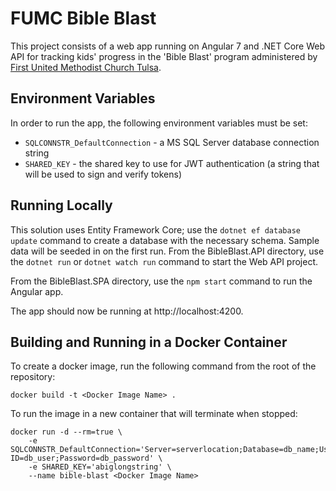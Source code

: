 # FUMC Bible Blast
This project consists of a web app running on Angular 7 and .NET Core Web API for tracking kids' progress in the 'Bible Blast' program administered by [First United Methodist Church Tulsa](http://www.fumctulsa.org).

## Environment Variables
In order to run the app, the following environment variables must be set:
- `SQLCONNSTR_DefaultConnection` - a MS SQL Server database connection string
- `SHARED_KEY` - the shared key to use for JWT authentication (a string that will be used to sign and verify tokens)

## Running Locally
This solution uses Entity Framework Core; use the `dotnet ef database update` command to create a database with the necessary schema. Sample data will be seeded in on the first run. From the BibleBlast.API directory, use the `dotnet run` or `dotnet watch run` command to start the Web API project.

From the BibleBlast.SPA directory, use the `npm start` command to run the Angular app.

The app should now be running at http://localhost:4200.

## Building and Running in a Docker Container
To create a docker image, run the following command from the root of the repository:
```
docker build -t <Docker Image Name> .
```

To run the image in a new container that will terminate when stopped:
```
docker run -d --rm=true \
    -e SQLCONNSTR_DefaultConnection='Server=serverlocation;Database=db_name;User ID=db_user;Password=db_password' \
    -e SHARED_KEY='abiglongstring' \
    --name bible-blast <Docker Image Name>
```
